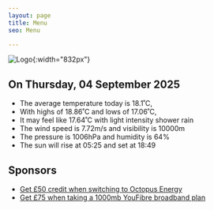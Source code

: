 ```yaml
---
layout: page
title: Menu
seo: Menu

---
```


![Logo](/images/logo.jpg){:width="832px"}

<!-- weather_marker starts -->
## On Thursday, 04 September 2025

- The average temperature today is 18.1˚C,
- With highs of 18.86˚C and lows of 17.06˚C,
- It may feel like 17.64˚C with light intensity shower rain
- The wind speed is 7.72m/s and visibility is 10000m
- The pressure is 1006hPa and humidity is 64%
- The sun will rise at 05:25 and set at 18:49

<!-- weather_marker ends -->

## Sponsors

- [Get £50 credit when switching to Octopus Energy](https://bit.ly/3oD1nnS)
- [Get £75 when taking a 1000mb YouFibre broadband plan](https://aklam.io/91zWhU?)
